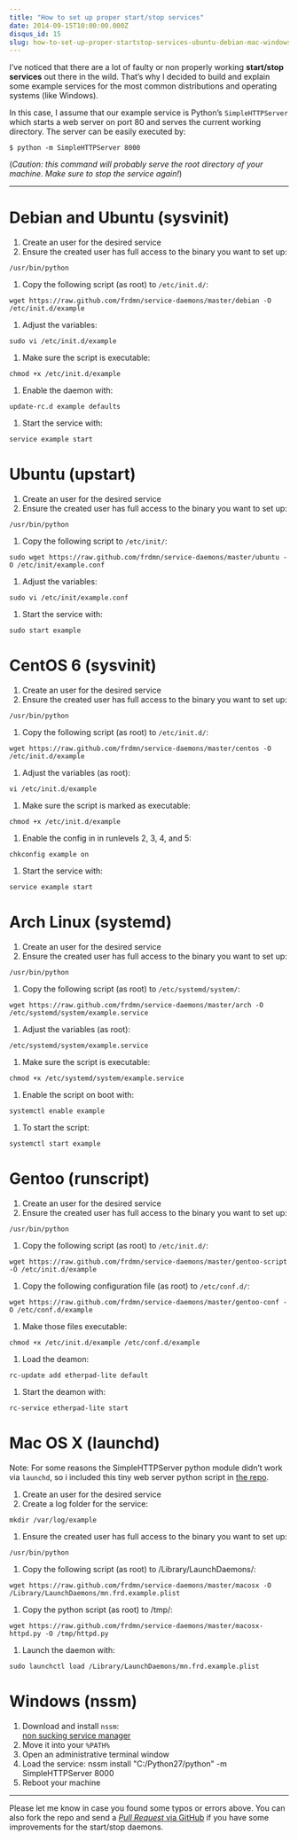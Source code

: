 ```yaml
---
title: "How to set up proper start/stop services"
date: 2014-09-15T10:00:00.000Z
disqus_id: 15
slug: how-to-set-up-proper-startstop-services-ubuntu-debian-mac-windows
---
```


I’ve noticed that there are a lot of faulty or non properly working **start/stop services** out there in the wild. That’s why I decided to build and explain some example services for the most common distributions and operating systems (like Windows). 

In this case, I assume that our example service is Python’s `SimpleHTTPServer` which starts a web server on port 80 and serves the current working directory. The server can be easily executed by:

`$ python -m SimpleHTTPServer 8000`

(*Caution: this command will probably serve the root directory of your machine. Make sure to stop the service again!*)

---

# Debian and Ubuntu (sysvinit)

1. Create an user for the desired service
1. Ensure the created user has full access to the binary you want to set up:  

  ```shell
  /usr/bin/python
  ```

1. Copy the following script (as root) to `/etc/init.d/`:  

  ```shell
  wget https://raw.github.com/frdmn/service-daemons/master/debian -O /etc/init.d/example
  ```

1. Adjust the variables:  

  ```shell
  sudo vi /etc/init.d/example
  ```

1. Make sure the script is executable:  

  ```shell
  chmod +x /etc/init.d/example
  ```

1. Enable the daemon with:  

  ```shell
  update-rc.d example defaults
  ```

1. Start the service with:  

  ```shell
  service example start
  ```

# Ubuntu (upstart)

1. Create an user for the desired service  
1. Ensure the created user has full access to the binary you want to set up:

  ```shell
  /usr/bin/python
  ```

1. Copy the following script to `/etc/init/`:  

  ```shell
  sudo wget https://raw.github.com/frdmn/service-daemons/master/ubuntu -O /etc/init/example.conf
  ```

1. Adjust the variables:  

  ```shell
  sudo vi /etc/init/example.conf
  ```

1. Start the service with:  

  ```shell
  sudo start example
  ```

# CentOS 6 (sysvinit)

1. Create an user for the desired service  
1. Ensure the created user has full access to the binary you want to set up:  

  ```shell
  /usr/bin/python
  ```

1. Copy the following script (as root) to `/etc/init.d/`:  

  ```shell
  wget https://raw.github.com/frdmn/service-daemons/master/centos -O /etc/init.d/example
  ```

1. Adjust the variables (as root):  

  ```shell
  vi /etc/init.d/example
  ```

1. Make sure the script is marked as executable:   

  ```shell
  chmod +x /etc/init.d/example
  ```

1. Enable the config in in runlevels 2, 3, 4, and 5:  

  ```shell
  chkconfig example on
  ```

1. Start the service with:  

  ```shell
  service example start
  ```

# Arch Linux (systemd)

1. Create an user for the desired service  
1. Ensure the created user has full access to the binary you want to set up:  

  ```shell
  /usr/bin/python
  ```

1. Copy the following script (as root) to `/etc/systemd/system/`:  

  ```shell
  wget https://raw.github.com/frdmn/service-daemons/master/arch -O /etc/systemd/system/example.service
  ```

1. Adjust the variables (as root):  

  ```shell
  /etc/systemd/system/example.service
  ```

1. Make sure the script is executable:  

  ```shell
  chmod +x /etc/systemd/system/example.service
  ```

1. Enable the script on boot with:  

  ```shell
  systemctl enable example
  ```

1. To start the script:  

  ```shell
  systemctl start example
  ```

# Gentoo (runscript)

1. Create an user for the desired service  
1. Ensure the created user has full access to the binary you want to set up:  

  ```shell
  /usr/bin/python
  ```

1. Copy the following script (as root) to `/etc/init.d/`:  

  ```shell
  wget https://raw.github.com/frdmn/service-daemons/master/gentoo-script -O /etc/init.d/example
  ```

1. Copy the following configuration file (as root) to `/etc/conf.d/`:  

  ```shell
  wget https://raw.github.com/frdmn/service-daemons/master/gentoo-conf -O /etc/conf.d/example
  ```

1. Make those files executable:  

  ```shell
  chmod +x /etc/init.d/example /etc/conf.d/example
  ```

1. Load the deamon:  

  ```shell
  rc-update add etherpad-lite default
  ```

1. Start the deamon with:  

  ```shell
  rc-service etherpad-lite start
  ```

# Mac OS X (launchd)

Note: For some reasons the SimpleHTTPServer python module didn’t work via `launchd`, so i included this tiny web server python script in [the repo](https://raw.github.com/frdmn/service-daemons/master/macosx-httpd.py).

1. Create an user for the desired service  
1. Create a log folder for the service:  

  ```shell
  mkdir /var/log/example
  ```

1. Ensure the created user has full access to the binary you want to set up:  

  ```shell
  /usr/bin/python
  ```

1. Copy the following script (as root) to /Library/LaunchDaemons/:  

  ```shell
  wget https://raw.github.com/frdmn/service-daemons/master/macosx -O /Library/LaunchDaemons/mn.frd.example.plist
  ```

1. Copy the python script (as root) to /tmp/:  

  ```shell
  wget https://raw.github.com/frdmn/service-daemons/master/macosx-httpd.py -O /tmp/httpd.py
  ```

1. Launch the daemon with:  

  ```shell
  sudo launchctl load /Library/LaunchDaemons/mn.frd.example.plist
  ```

# Windows (nssm)

1. Download and install `nssm`:  
  [non sucking service manager](http://nssm.cc/)
1. Move it into your `%PATH%`
1. Open an administrative terminal window
1. Load the service:
nssm install "C:/Python27/python" -m SimpleHTTPServer 8000
1. Reboot your machine

---

Please let me know in case you found some typos or errors above. You can also fork the repo and send a [*Pull Request* via GitHub](https://github.com/frdmn/service-daemons) if you have some improvements for the start/stop daemons.
